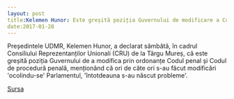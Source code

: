 ```yaml
---
layout: post
title:Kelemen Hunor: Este greșită poziția Guvernului de modificare a Codurilor prin OUG
date:2017-01-28
---
```


Președintele UDMR, Kelemen Hunor, a declarat sâmbătă, în cadrul Consiliului Reprezentanților Unionali (CRU) de la Târgu Mureș, că este greșită poziția Guvernului de a modifica prin ordonanțe Codul penal și Codul de procedură penală, menționând că ori de câte ori s-au făcut modificări 'ocolindu-se' Parlamentul, 'întotdeauna s-au născut probleme'.


[Sursa](http://www.agerpres.ro/politica/2017/01/28/kelemen-hunor-este-gresita-pozitia-guvernului-de-modificare-a-codurilor-prin-oug-14-25-36)
